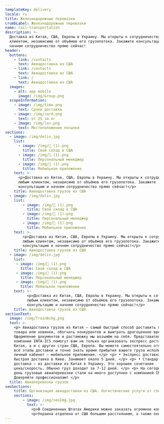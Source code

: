 ```yaml
---
templateKey: delivery
locale: ru
title: Железнодорожные перевозки
crumbLabel: Железнодорожные перевозки
name: rail-transportation
description: >-
  Доставка из Китая, США, Европы в Украину. Мы открыты к сотрудничеству с любым
  клиентом, независимо от объёмов его грузопотока. Закажите консультацию и
  начнем сотрудничество прямо сейчас!
header:
  buttons:
    - link: /contacts
      text: Авиадоставка из США
    - link: /contacts
      text: Авиадоставка из США
    - link: /
      text: Авиадоставка из США
  images:
    - alt: app mobile
      image: /img/Group.png
  scopeInformation:
    - image: /img/time.png
      text: Сроки доставки
    - image: /img/card.png
      text: от 2$ за кг
    - image: /img/lov.png
      text: Местоположение посылки
sections:
  - image: /img/deliv.jpg
    list:
      - image: /img/ (1).png
        title: Свой склад в США
      - image: /img/ (1).png
        title: Персональный менеджер
      - image: /img/ (1).png
        title: Мобильное приложение
    text: >-
      <p>Доставка из Китая, США, Европы в Украину. Мы открыты к сотрудничеству с
      любым клиентом, независимо от объёмов его грузопотока. Закажите
      консультацию и начнем сотрудничество прямо сейчас!</p>
    title: Авиадоставка грузов из США
  - image: /img/deliv.jpg
    list:
        - image: /img/ (1).png
          title: Свой склад в США
        - image: /img/ (1).png
          title: Персональный менеджер
        - image: /img/ (1).png
          title: Мобильное приложение
    text: >-
        <p>Доставка из Китая, США, Европы в Украину. Мы открыты к сотрудничеству с
        любым клиентом, независимо от объёмов его грузопотока. Закажите
        консультацию и начнем сотрудничество прямо сейчас!</p>
    title: Авиадоставка грузов из США 
  - image: /img/deliv.jpg
    list:
     - image: /img/ (1).png
       title: Свой склад в США
     - image: /img/ (1).png
       title: Персональный менеджер
     - image: /img/ (1).png
       title: Мобильное приложение
    text: >-
          <p>Доставка из Китая, США, Европы в Украину. Мы открыты к сотрудничеству с
          любым клиентом, независимо от объёмов его грузопотока. Закажите
          консультацию и начнем сотрудничество прямо сейчас!</p>
    title: Авиадоставка грузов из США 
sectionText:
  image: /img/TrainBckg.png
  text: >-
    <p> Авиадоставка грузов из Китая — самый быстрый способ доставить партию
    товара или новинки, обогнать конкурентов и выиграть драгоценное время.
    Оформление документов и растаможку мы возьмём на себя. Представители
    компании INTA-ICS помогут вам не только организовать экспресс доставку из
    Китая, а и с других стран США, Европа. Вы можете самостоятельно отслеживать
    все этапы доставки и точно знать время прибытия вашего груза использую
    личный кабинет – мобильное приложение. </p> <p> • Экспресс доставка —
    быстрая доставка в Киев. Занимает около 5 дней. </p> <p> • Стандартная
    доставка – из доставки из Китая в Украину. Это хорошее сочетание
    цена/скорость. Обычно груз доходит за 7-12 дней. </p> <p> На сегодняшний
    день грузовые авиаперевозки стали на много доступнее с компанией INTA-ICS!
    Доверяйте профессионалам! </p>
  title: Авиаперевозки грузов
seoSections:
    title: Организация авиадоставки из США. Логистические услуги от специалистов
    sections:
        - image: /img/seoImg.jpg 
          text: >-
            <p>В Соединенных Штатах Америки можно заказать огромное количество уникальных товаров, существенно сэкономить, купив необходимое на одной из знаменитых американских распродажах, достать по-настоящему качественные товары, которые ценятся в Украине. Последние коллекции модной одежды, всевозможные гаджеты, бытовая техника — стоит только заказать нужное и найти перевозчика. Самым удобным и быстрым способом транспортировки являются авиаперевозки грузов из США. Порой в бизнесе счет идет на дни, если вы цените свое время и не хотите терять момент, авиадоставка из США в исполнении специалистов из UTEC Logistics решит эту проблему. Наше официальное представительство расположено в Нью-Джерси, оно осуществляет контроль американских заказов.</p>
            <p>Украина отделена от США большим расстоянием, а также океаном в придачу, поэтому для организации выгодной и быстрой транспортировки посылки из США, обратитесь к профессиональным логистам нашей компании. Мы стремимся развивать бизнес наших клиентов и оказывать все услуги на высоком уровне, поэтому предоставляем стандартную и экспресс-доставку из США по самым выгодным условиям.</p>
---
```


